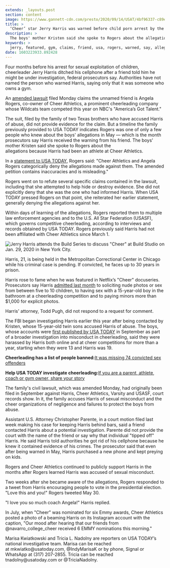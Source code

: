 ```yaml
--- 
extends: _layouts.post 
section: content 
image: https://www.gannett-cdn.com/presto/2020/09/14/USAT/4bf96337-c89e-4800-aa5d-5a67a6a4b5a5-GettyImages-1202790950.jpg?crop=3553,1999,x1,y467&width=3200&height=1801&format=pjpg&auto=webp 
title: > 
  ‘Cheer’ star Jerry Harris was warned before child porn arrest by the owner of a gym featured on ‘AGT,’ lawsuit claims 
description: > 
  The boys' mother Kristen said she spoke to Rogers about the allegations because Harris had been an athlete at Cheer Athletics.In a statement to USA TODAY, Rogers said: "Cheer Athletics and Angela Rogers categorically deny the allegations made against them.When USA TODAY pressed Rogers on that point, she reiterated her earlier statement, generally denying the allegations against her.Rogers previously said Harris had not been affiliated with Cheer Athletics since March 1.Rogers and Cheer Athletics continued to publicly support Harris in the months after Rogers learned Harris was accused of sexual misconduct. 
keywords: > 
  jerry, featured, gym, claims, friend, usa, rogers, warned, say, allegations, star, lawsuit, porn, athletics, cheer, today, harris, owner, filed 
date: 1603223933.892428 
--- 
```

<div><p class="teal-video-wrap"></p><p class="gnt_em_vt"></p><p class="gnt_em_vb gnt_em_vb__te"></p><p class="gnt_ar_b_p">Four months before his arrest for sexual exploitation of children, cheerleader Jerry Harris ditched his cellphone after a friend told him he might be under investigation, federal prosecutors say. Authorities have not named the person who warned Harris, saying only that it was someone who owns a gym.</p><p class="gnt_ar_b_p">An <a href="https://www.documentcloud.org/documents/7273475-First-amended-petition-versus-Harris-et-al.html" target="_blank" rel="noopener" class="gnt_ar_b_a">amended lawsuit</a> filed Monday claims&#160;the unnamed friend is Angela Rogers, co-owner of Cheer Athletics, a prominent cheerleading company whose Wildcats team competed this year on NBC's "America&#8217;s Got Talent."</p><p class="gnt_ar_b_p">The suit, filed by the family of two Texas brothers who have accused Harris of abuse, did not provide evidence&#160;for the claim. But a&#160;timeline the family previously provided to USA TODAY indicates Rogers was one of only a few people who knew about the boys' allegations in May&#160;&#8212; which is the month prosecutors say Harris received the warning from his&#160;friend. The boys' mother Kristen said she spoke to Rogers about the allegations&#160;because&#160;Harris had been&#160;an athlete at Cheer Athletics.</p><p id="~ad-slot-7103-usatoday-native-article_link-news-investigations-2" class="gnt_x_sl gnt_x_al"></p><p class="gnt_ar_b_p">In a <a href="https://www.documentcloud.org/documents/7273613-Angela-Rogers-Statement-10-19-20.html" target="_blank" rel="noopener" class="gnt_ar_b_a">statement to USA TODAY</a>, Rogers said:&#160;"Cheer Athletics and Angela Rogers categorically deny the allegations made against them. The amended petition contains inaccuracies and is misleading."</p><p class="gnt_ar_b_p">Rogers went on to refute&#160;several specific claims contained in the lawsuit, including that she attempted to help hide or destroy evidence. She did not explicitly deny that she was the one who had informed Harris. When USA TODAY pressed Rogers on that point, she reiterated&#160;her earlier statement, generally denying the allegations against her.</p><p class="gnt_ar_b_p">Within days of learning of the allegations, Rogers&#160;reported them to&#160;multiple law enforcement agencies and to the U.S. All Star Federation (USASF), which governs competitive cheerleading, according to interviews and records obtained by USA TODAY. Rogers previously said&#160;Harris had&#160;not been affiliated with Cheer Athletics since March 1.</p><img class="gnt_em_img_i" alt='Jerry Harris attends the Build Series to discuss "Cheer" at Build Studio on Jan. 29, 2020 in New York City.'><p class="gnt_em_img_ccw gnt_em_img_ccw__cap gnt_em_img_ccw__crd"></p><p class="gnt_ar_b_p">Harris, 21, is being held in the Metropolitan Correctional Center in Chicago while his criminal case is pending. If convicted, he faces up to 30 years in prison.</p><p class="gnt_ar_b_p">Harris rose to fame when he was featured in Netflix&#8217;s "Cheer"&#160;docuseries. Prosecutors say Harris <a href="https://www.usatoday.com/story/news/2020/09/17/jerry-harris-cheer-charged-production-child-pornography/3482276001/" target="_blank" rel="noopener" class="gnt_ar_b_a">admitted last month</a> to soliciting nude photos or sex from between five to 10 children, to having sex with a 15-year-old boy in the bathroom at a cheerleading competition and to paying minors more than $1,000 for explicit photos.</p><p id="~ad-slot-7103-usatoday-native-article_link-news-investigations-3" class="gnt_x_sl gnt_x_al"></p><p class="gnt_ar_b_p">Harris' attorney, Todd Pugh, did not respond to a request for comment.</p><p class="gnt_ar_b_p">The FBI began investigating Harris earlier this year after being contacted by Kristen, whose 15-year-old twin sons accused Harris of abuse. The boys, whose accounts were <a href="https://www.usatoday.com/in-depth/news/investigations/2020/09/14/jerry-harris-cheerleader-netflix-cheer-fbi-investigation-search-warrant-alleged-sexual-misconduct/5741805002/" target="_blank" rel="noopener" class="gnt_ar_b_a">first published by USA TODAY</a> in September as part of a broader investigation into misconduct in cheerleading, said they were harassed by Harris both online and at cheer competitions for more than a year, starting when they were 13 and Harris was 19.</p><p class="gnt_ar_b_p"><strong class="gnt_ar_b_al">Cheerleading has a list of people banned:</strong><a href="https://www.usatoday.com/in-depth/news/investigations/2020/09/18/cheerleading-cheer-investigation-sexual-misconduct-sex-offender-banned-list/3377622001/" target="_blank" rel="noopener" class="gnt_ar_b_a">It was missing 74 convicted sex offenders</a></p><p class="gnt_ar_b_p"><strong class="gnt_ar_b_al">Help USA TODAY investigate cheerleading:</strong><a href="https://www.usatoday.com/storytelling/misconduct-in-cheerleading/" target="_blank" rel="noopener" class="gnt_ar_b_a">If you are a parent, athlete, coach or gym owner, share your story</a></p><p class="gnt_ar_b_p">The family's civil lawsuit, which was amended Monday, had originally been filed in September against&#160;Harris, Cheer Athletics, Varsity and USASF, court records show. In it, the family accuses Harris of sexual misconduct and the cheer organizations of negligence and failures to protect the boys from abuse.</p><p class="gnt_ar_b_p">Assistant U.S. Attorney Christopher Parente, in a court motion filed last week&#160;making&#160;his case for keeping Harris behind bars, said a&#160;friend contacted Harris about a potential investigation. Parente did not provide the court with the name of the friend or say why that individual "tipped off" Harris. He&#160;said Harris told authorities he got rid of his cellphone because he knew it contained evidence of his crimes. The prosecutor said that even after being warned in May, Harris purchased a new phone and kept preying on kids.</p><p class="gnt_ar_b_p">Rogers and Cheer Athletics&#160;continued to publicly support Harris in the months after&#160;Rogers learned Harris was accused of sexual misconduct.&#160;</p><p class="gnt_ar_b_p">Two weeks after she became aware&#160;of the allegations, Rogers responded to a tweet from Harris encouraging people to vote in the presidential election. "Love this and you!"&#160;Rogers tweeted May 30.&#160;</p><p class="gnt_ar_b_p">"I love you so much coach Angela!"&#160;Harris replied.&#160;</p><p class="gnt_ar_b_p">In July, when "Cheer"&#160;was nominated for six Emmy awards, Cheer Athletics posted a photo of a beaming Harris on its Instagram account with the caption, "Our mood after hearing that our friends from @navarro_college_cheer received 6 EMMY nominations this morning."</p><p id="~ad-slot-7103-usatoday-native-article_link-news-investigations-4" class="gnt_x_sl gnt_x_al"></p><p class="gnt_ar_b_p">Marisa Kwiatkowski and Tricia&#160;L.&#160;Nadolny are reporters on USA TODAY&#8217;s national investigative team. Marisa can be reached at&#160;mkwiatko@usatoday.com, @IndyMarisaK or by phone, Signal or WhatsApp at (317) 207-2855.&#160;Tricia can be reached tnadolny@usatoday.com&#160;or @TriciaNadolny.</p></div>